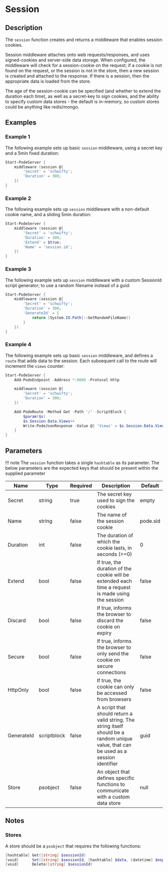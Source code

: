 # Session

## Description

The `session` function creates and returns a middleware that enables session cookies.

Session middleware attaches onto web requests/responses, and uses signed-cookies and server-side data storage. When configured, the middleware will check for a session-cookie on the request; if a cookie is not found on the request, or the session is not in the store, then a new session is created and attached to the response. If there is a session, then the appropriate data is loaded from the store.

The age of the session-cookie can be specified (and whether to extend the duration each time), as well as a secret-key to sign cookies, and the ability to specify custom data stores - the default is in-memory, so custom stores could be anything like redis/mongo.

## Examples

### Example 1

The following example sets up basic `session` middleware, using a secret key and a 5min fixed duration:

```powershell
Start-PodeServer {
    middleware (session @{
        'Secret' = 'schwifty';
        'Duration' = 300;
    })
}
```

### Example 2

The following example sets up `session` middleware with a non-default cookie name, and a sliding 5min duration:

```powershell
Start-PodeServer {
    middleware (session @{
        'Secret' = 'schwifty';
        'Duration' = 300;
        'Extend' = $true;
        'Name' = 'session.id';
    })
}
```

### Example 3

The following example sets up `session` middleware with a custom SessionId script generator; to use a random filename instead of a guid:

```powershell
Start-PodeServer {
    middleware (session @{
        'Secret' = 'schwifty';
        'Duration' = 300;
        'GenerateId' = {
            return [System.IO.Path]::GetRandomFileName()
        }
    })
}
```

### Example 4

The following example sets up basic `session` middleware, and defines a `route` that adds data to the session. Each subsequent call to the route will increment the `views` counter:

```powershell
Start-PodeServer {
    Add-PodeEndpoint -Address *:8080 -Protocol Http

    middleware (session @{
        'Secret' = 'schwifty';
        'Duration' = 300;
    })

    Add-PodeRoute -Method Get -Path '/' -ScriptBlock {
        $param($s)
        $s.Session.Data.Views++
        Write-PodeJsonResponse -Value @{ 'Views' = $s.Session.Data.Views }
    }
}
```

## Parameters

!!! note
    The `session` function takes a single `hashtable` as its parameter. The below parameters are the expected keys that should be present within the supplied parameter

| Name | Type | Required | Description | Default |
| ---- | ---- | -------- | ----------- | ------- |
| Secret | string | true | The secret key used to sign the cookies | empty |
| Name | string | false | The name of the session cookie | pode.sid |
| Duration | int | false | The duration of which the cookie lasts, in seconds (>=0) | 0 |
| Extend | bool | false | If true, the duration of the cookie will be extended each time a request is made using the session | false |
| Discard | bool | false | If true, informs the browser to discard the cookie on expiry | false |
| Secure | bool | false | If true, informs the browser to only send the cookie on secure connections | false |
| HttpOnly | bool | false | If true, the cookie can only be accessed from browsers | false |
| GenerateId | scriptblock | false | A script that should return a valid string. The string itself should be a random unique value, that can be used as a session identifier | guid |
| Store | psobject | false | An object that defines specific functions to communicate with a custom data store | null |

## Notes

### Stores

A store should be a `psobject` that requires the following functions:

```powershell
[hashtable] Get([string] $sessionId)
[void]      Set([string] $sessionId, [hashtable] $data, [datetime] $expiry)
[void]      Delete([string] $sessionId)
```